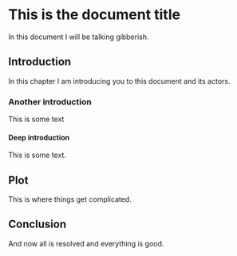 # This is the document title

In this document I will be talking gibberish.

## Introduction

In this chapter I am introducing you to this document and its actors.

### Another introduction

This is some text

#### Deep introduction

This is some text.

## Plot

This is where things get complicated.

## Conclusion

And now all is resolved and everything is good.
